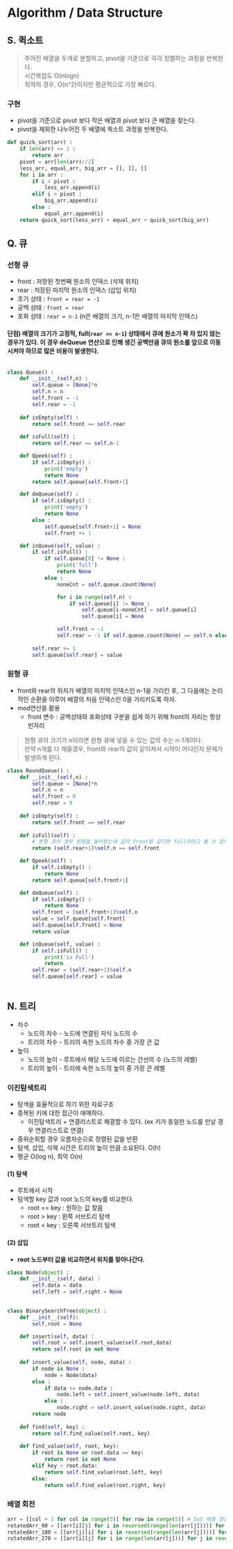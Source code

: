# Algorithm / Data Structure  
## S. 퀵소트  
> 주어진 배열을 두개로 분할하고, pivot을 기준으로 각각 정렬하는 과정을 반복한다.  
> 시간복잡도 O(nlogn)  
> 최악의 경우, O(n^2)이지만 평균적으로 가장 빠르다.  

### 구현  
 - pivot을 기준으로 pivot 보다 작은 배열과 pivot 보다 큰 배열을 찾는다.
 - pivot을 제외한 나누어진 두 배열에 퀵소트 과정을 반복한다. 
```python
def quick_sort(arr) :
    if len(arr) <= 1 : 
        return arr
    pivot = arr[len(arr)//2]
    less_arr, equal_arr, big_arr = [], [], []
    for i in arr :
        if i < pivot :
            less_arr.append(i)
        elif i > pivot :
            big_arr.append(i)
        else :
            equal_arr.append(i)
    return quick_sort(less_arr) + equal_arr + quick_sort(big_arr)
```
## Q. 큐  
### 선형 큐  
 - front : 저장된 첫번째 원소의 인덱스 (삭제 위치)
 - rear : 저장된 마지막 원소의 인덱스 (삽입 위치)
 - 초기 상태 : ```front = rear = -1```
 - 공백 상태 : ```front = rear```
 - 포화 상태 : ```rear = n-1``` (n은 배열의 크기, n-1은 배열의 마지막 인덱스)  
#### 단점) 배열의 크기가 고정적, full(```rear == n-1```) 상태에서 큐에 원소가 꽉 차 있지 않는 경우가 있다. 이 경우 deQueue 연산으로 인해 생긴 공백만큼 큐의 원소를 앞으로 이동시켜야 하므로 많은 비용이 발생한다.  
```python  

class Queue() :
    def __init__(self,n) :
        self.queue = [None]*n
        self.n = n
        self.front = -1
        self.rear = -1
    
    def isEmpty(self) :
        return self.front == self.rear
    
    def isFull(self) :
        return self.rear == self.n-1

    def Qpeek(self) :
        if self.isEmpty() :
            print('empty')
            return None
        return self.queue[self.front+1]

    def deQueue(self) :
        if self.isEmpty() :
            print('empty')
            return None
        else :
            self.queue[self.front+1] = None
            self.front += 1

    def inQueue(self, value) :
        if self.isFull() :
            if self.queue[0] != None :
                print('full')
                return None
            else :
                noneCnt = self.queue.count(None)

                for i in range(self.n) :
                    if self.queue[i] != None :
                        self.queue[i-noneCnt] = self.queue[i]
                        self.queue[i] = None

                self.front = -1
                self.rear = -1 if self.queue.count(None) == self.n else i-noneCnt
                    
        self.rear += 1
        self.queue[self.rear] = value  
```
### 원형 큐  
 - front와 rear의 위치가 배열의 마지막 인덱스인 n-1을 가리킨 후, 그 다음에는 논리적인 순환을 이루어 배열의 처음 인덱스인 0을 가리키도록 하자.
 - mod연산을 활용
   - front 변수 : 공백상태와 포화상태 구분을 쉽게 하기 위해 front의 자리는 항상 빈자리  
 > 원형 큐의 크기가 n이라면 원형 큐에 넣을 수 있는 값의 수는 n-1개이다.  
 > 만약 n개를 다 채울경우, front와 rear의 값이 같아져서 시작이 어디인지 문제가 발생하게 된다.
```python  
class RoundQueue() :
    def __init__(self,n) :
        self.queue = [None]*n
        self.n = n
        self.front = 0
        self.rear = 0
    
    def isEmpty(self) :
        return self.front == self.rear
    
    def isFull(self) :
        # 원형 큐의 경우 원형을 돌아왔는데 값이 front랑 같다면 full이라고 볼 수 있다.
        return (self.rear+1)%self.n == self.front

    def Qpeek(self) :
        if self.isEmpty() :
            return None
        return self.queue[self.front+1]

    def deQueue(self) :
        if self.isEmpty() :
            return None
        self.front = (self.front+1)%self.n
        value = self.queue[self.front]
        self.queue[self.front] = None
        return value 

    def inQueue(self, value) :
        if self.isFull() :
            print('is Full')
            return 
        self.rear = (self.rear+1)%self.n
        self.queue[self.rear] = value
        
```
## N. 트리  
 - 차수  
   - 노드의 차수 - 노드에 연결된 자식 노드의 수  
   - 트리의 차수 - 트리의 속한 노드의 차수 중 가장 큰 값  
 - 높이  
   - 노드의 높이 - 루트에서 해당 노드에 이르는 간선의 수 (노드의 레벨) 
   - 트리의 높이 - 트리에 속한 노드의 높이 중 가장 큰 레벨  
   
### 이진탐색트리  
 - 탐색을 효율적으로 하기 위한 자료구조  
 - 중복된 키에 대한 접근이 애매하다. 
   - 이진탐색트리 + 연결리스트로 해결할 수 있다. (ex 키가 동일한 노드를 만날 경우 연결리스트로 연결)  
 - 중위순회할 경우 오름차순으로 정렬된 값을 반환
 - 탐색, 삽입, 삭제 시간은 트리의 높이 만큼 소요된다. O(h)
 - 평균 O(log n), 최악 O(n)  
 
#### (1) 탐색  
 - 루트에서 시작
 - 탐색할 key 값과 root 노드의 key를 비교한다. 
   - root == key : 원하는 값 찾음
   - root > key : 왼쪽 서브트리 탐색
   - root < key : 오른쪽 서브트리 탐색  
#### (2) 삽입  
 - **root 노드부터 값을 비교하면서 위치를 찾아나간다.**
  
```python  
class Node(object) :
    def __init__(self, data) :
        self.data = data
        self.left = self.right = None 
        

class BinarySearchTree(object) :
    def __init__(self):
        self.root = None

    def insert(self, data) :
        self.root = self.insert_value(self.root,data)
        return self.root is not None
    
    def insert_value(self, node, data) :
        if node is None :
            node = Node(data)
        else :
            if data <= node.data :
                node.left = self.insert_value(node.left, data)
            else :
                node.right = self.insert_value(node.right, data)
        return node 
    
    def find(self, key) :
        return self.find_value(self.root, key) 
    
    def find_value(self, root, key):
        if root is None or root.data == key:
            return root is not None
        elif key < root.data:
            return self.find_value(root.left, key)
        else:
            return self.find_value(root.right, key)  
```  
### 배열 회전  
```python 
arr = [[col + 1 for col in range(5)] for row in range(5)] # 5x5 배열 생성
rotatedArr_90 = [[arr[i][j] for i in reversed(range(len(arr[j])))] for j in range(len(arr))] # 90도 회전
rotatedArr_180 = [[arr[j][i] for i in reversed(range(len(arr[j])))] for j in range(len(arr))] # 180도 회전
rotatedArr_270 = [[arr[i][j] for i in range(len(arr[j]))] for j in reversed(range(len(arr)))] # 270도 회전
```